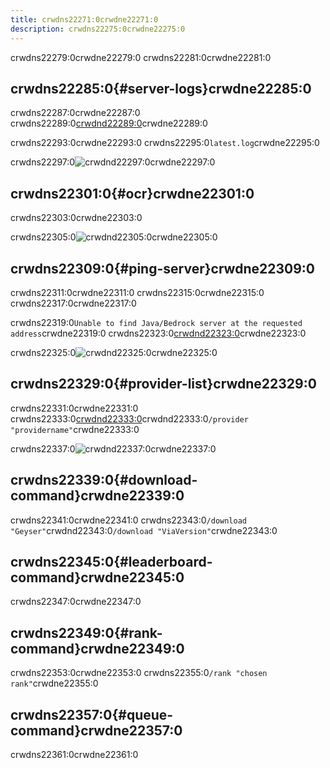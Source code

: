 ```yaml
---
title: crwdns22271:0crwdne22271:0
description: crwdns22275:0crwdne22275:0
---
```


crwdns22279:0crwdne22279:0 crwdns22281:0crwdne22281:0

## crwdns22285:0{#server-logs}crwdne22285:0

crwdns22287:0crwdne22287:0 crwdns22289:0[crwdnd22289:0](https://mclo.gs)crwdne22289:0

crwdns22293:0crwdne22293:0 crwdns22295:0`latest.log`crwdne22295:0

crwdns22297:0![crwdnd22297:0](/img/wiki/discord-bot/logs.png)crwdne22297:0

## crwdns22301:0{#ocr}crwdne22301:0

crwdns22303:0crwdne22303:0

crwdns22305:0![crwdnd22305:0](/img/wiki/discord-bot/ocr.png)crwdne22305:0

## crwdns22309:0{#ping-server}crwdne22309:0

crwdns22311:0crwdne22311:0 crwdns22315:0crwdne22315:0 crwdns22317:0crwdne22317:0

crwdns22319:0`Unable to find Java/Bedrock server at the requested address`crwdne22319:0 crwdns22323:0[crwdnd22323:0](/wiki/geyser/setup/)crwdne22323:0

crwdns22325:0![crwdnd22325:0](/img/wiki/discord-bot/ping.png)crwdne22325:0

## crwdns22329:0{#provider-list}crwdne22329:0

crwdns22331:0crwdne22331:0 crwdns22333:0[crwdnd22333:0](/wiki/geyser/supported-hosting-providers/)crwdnd22333:0`/provider "providername"`crwdne22333:0

crwdns22337:0![crwdnd22337:0](/img/wiki/discord-bot/provider.png)crwdne22337:0

## crwdns22339:0{#download-command}crwdne22339:0

crwdns22341:0crwdne22341:0 crwdns22343:0`/download "Geyser"`crwdnd22343:0`/download "ViaVersion"`crwdne22343:0

## crwdns22345:0{#leaderboard-command}crwdne22345:0

crwdns22347:0crwdne22347:0

## crwdns22349:0{#rank-command}crwdne22349:0

crwdns22353:0crwdne22353:0 crwdns22355:0`/rank "chosen rank"`crwdne22355:0

## crwdns22357:0{#queue-command}crwdne22357:0

crwdns22361:0crwdne22361:0
